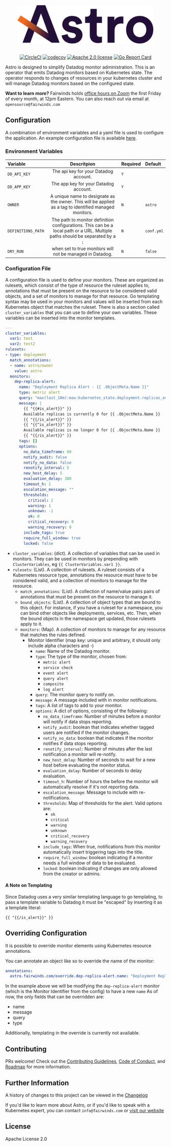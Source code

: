 <div align="center">
  <img src="/img/logo.svg" height="120" alt="Astro" />
  <br><br>

  [![CircleCI](https://circleci.com/gh/FairwindsOps/astro.svg?style=svg&circle-token=77f1eb3b95b59a0372b19fdefbbd28ebfaa9d0c0)](https://circleci.com/gh/FairwindsOps/astro)
  [![codecov](https://codecov.io/gh/fairwindsops/astro/branch/master/graph/badge.svg?token=6zutKJd2Gy)](https://codecov.io/gh/fairwindsops/astro)
  [![Apache 2.0 license](https://img.shields.io/badge/license-Apache2-brightgreen.svg)](https://opensource.org/licenses/Apache-2.0)
  [![Go Report Card](https://goreportcard.com/badge/github.com/FairwindsOps/astro)](https://goreportcard.com/report/github.com/FairwindsOps/astro)
</div>


Astro is designed to simplify Datadog monitor administration.  This is an operator that emits Datadog monitors based on Kubernetes state.  The operator responds to changes of resources in your kubernetes cluster and will manage Datadog monitors based on the configured state.

**Want to learn more?** Fairwinds holds [office hours on Zoom](https://zoom.us/j/242508205) the first Friday of every month, at 12pm Eastern. You can also reach out via email at `opensource@fairwinds.com`

## Configuration
A combination of environment variables and a yaml file is used to configure the application.  An example configuration file is available [here](conf.yml).

### Environment Variables
| Variable    | Descritpion                        | Required  | Default     |
|:------------|:----------------------------------:|:----------|:------------|
| `DD_API_KEY` | The api key for your Datadog account. | `Y` ||
| `DD_APP_KEY` | The app key for your Datadog account. | `Y` ||
| `OWNER`      | A unique name to designate as the owner.  This will be applied as a tag to identified managed monitors. | `N`| `astro` |
| `DEFINITIONS_PATH` | The path to monitor definition configurations.  This can be a local path or a URL.  Multiple paths should be separated by a `;` | `N` | `conf.yml` |
| `DRY_RUN` | when set to true monitors will not be managed in Datadog. | `N` | `false` |

### Configuration File
A configuration file is used to define your monitors.  These are organized as rulesets, which consist of the type of resource the ruleset applies to, annotations that must be present on the resource to be considered valid objects, and a set of monitors to manage for that resource.  Go templating syntax may be used in your monitors and values will be inserted from each Kubernetes object that matches the ruleset.  There is also a section called `cluster_variables` that you can use to define your own variables.  These variables can be inserted into the monitor templates.

```yaml
---
cluster_variables:
  var1: test
  var2: test2
rulesets:
- type: deployment
  match_annotations:
  - name: astro/owner
    value: astro
  monitors:
    dep-replica-alert:
      name: "Deployment Replica Alert - {{ .ObjectMeta.Name }}"
      type: metric alert
      query: "max(last_10m):max:kubernetes_state.deployment.replicas_available{kubernetescluster:foobar,deployment:{{ .ObjectMeta.Name }}} <= 0"
      message: |
        {{ "{{#is_alert}}" }}
        Available replicas is currently 0 for {{ .ObjectMeta.Name }}
        {{ "{{/is_alert}}" }}
        {{ "{{^is_alert}}" }}
        Available replicas is no longer 0 for {{ .ObjectMeta.Name }}
        {{ "{{/is_alert}}" }}
      tags: []
      options:
        no_data_timeframe: 60
        notify_audit: false
        notify_no_data: false
        renotify_interval: 5
        new_host_delay: 5
        evaluation_delay: 300
        timeout_h: 1
        escalation_message: ""
        thresholds:
          critical: 2
          warning: 1
          unknown: -1
          ok: 0
          critical_recovery: 0
          warning_recovery: 0
        include_tags: true
        require_full_window: true
        locked: false
```

* `cluster_variables`: (dict).  A collection of variables that can be used in monitors.  They can be used in monitors by prepending with `ClusterVariables`, eg `{{ ClusterVariables.var1 }}`.
* `rulesets`: (List).  A collection of rulesets.  A ruleset consists of a Kubernetes resource type, annotations the resource must have to be considered valid, and a collection of monitors to manage for the resource.
  * `match_annotations`: (List).  A collection of name/value pairs pairs of annotations that must be present on the resource to manage it.
  * `bound_objects`: (List).  A collection of object types that are bound to this object.  For instance, if you have a ruleset for a namespace, you can bind other objects like deployments, services, etc. Then, when the bound objects in the namespace get updated, those rulesets apply to it.
  * `monitors`: (Map).  A collection of monitors to manage for any resource that matches the rules defined.
    * Monitor Identifier (map key: unique and arbitrary, it should only include alpha characters and -)
      * `name`: Name of the Datadog monitor.
      * `type`: The type of the monitor, chosen from:
        - `metric alert`
        - `service check`
        - `event alert`
        - `query alert`
        - `composite`
        - `log alert`
      * `query`: The monitor query to notify on.
      * `message`: A message included with in monitor notifications.
      * `tags`: A list of tags to add to your monitor.
      * `options`: A dict of options, consisting of the following:
        * `no_data_timeframe`: Number of minutes before a monitor will notify if data stops reporting.
        * `notify_audit`: boolean that indicates whether tagged users are notified if the monitor changes.
        * `notify_no_data`: boolean that indicates if the monitor notifies if data stops reporting.
        * `renotify_interval`: Number of minutes after the last notification a monitor will re-notify.
        * `new_host_delay`: Number of seconds to wait for a new host before evaluating the monitor status.
        * `evaluation_delay`: Number of seconds to delay evaluation.
        * `timeout_h`: Number of hours the before the monitor will automatically resolve if it's not reporting data.
        * `escalation_message`: Message to include with re-notifications.
        * `thresholds`: Map of thresholds for the alert.  Valid options are:
          - `ok`
          - `critical`
          - `warning`
          - `unknown`
          - `critical_recovery`
          - `warning_recovery`
        * `include_tags`: When true, notifications from this monitor automatically insert triggering tags into the title.
        * `require_full_window`: boolean indicating if a monitor needs a full window of data to be evaluated.
        * `locked`: boolean indicating if changes are only allowed from the creator or admins.

#### A Note on Templating
Since Datadog uses a very similar templating language to go templating, to pass a template variable to Datadog it must be "escaped" by inserting it as a template literal:

```
{{ "{{/is_alert}}" }}
```
## Overriding Configuration

It is possible to override monitor elements using Kubernetes resource annotations.

You can annotate an object like so to override the name of the monitor:
```yaml
annotations:
  astro.fairwinds.com/override.dep-replica-alert.name: "Deployment Replicas Alert"
```

In the example above we will be modifying the `dep-replica-alert` monitor (which is the Monitor Identifier from the config) to have a new `name`
As of now, the only fields that can be overridden are:
* name
* message
* query
* type

Additionally, templating in the override is currently not available.

## Contributing
PRs welcome! Check out the [Contributing Guidelines](CONTRIBUTING.md),
[Code of Conduct](CODE_OF_CONDUCT.md), and [Roadmap](ROADMAP.md) for more information.

## Further Information
A history of changes to this project can be viewed in the [Changelog](CHANGELOG.md)

If you'd like to learn more about Astro, or if you'd like to speak with
a Kubernetes expert, you can contact `info@fairwinds.com` or [visit our website](https://fairwinds.com)

## License
Apache License 2.0
